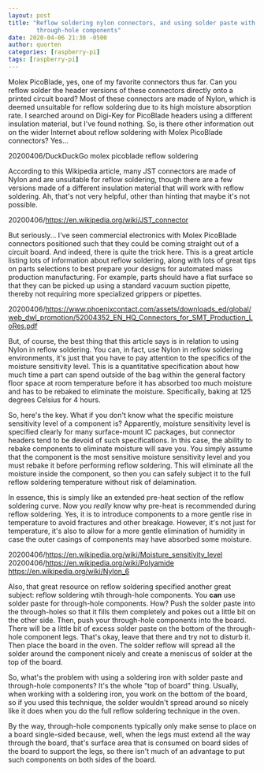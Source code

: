 ```yaml
---
layout: post
title: "Reflow soldering nylon connectors, and using solder paste with
        through-hole components"
date: 2020-04-06 21:30 -0500
author: quorten
categories: [raspberry-pi]
tags: [raspberry-pi]
---
```


Molex PicoBlade, yes, one of my favorite connectors thus far.  Can you
reflow solder the header versions of these connectors directly onto a
printed circuit board?  Most of these connectors are made of Nylon,
which is deemed unsuitable for reflow soldering due to its high
moisture absorption rate.  I searched around on Digi-Key for PicoBlade
headers using a different insulation material, but I've found nothing.
So, is there other information out on the wider Internet about reflow
soldering with Molex PicoBlade connectors?  Yes...

20200406/DuckDuckGo molex picoblade reflow soldering

According to this Wikipedia article, many JST connectors are made of
Nylon and are unsuitable for reflow soldering, though there are a few
versions made of a different insulation material that will work with
reflow soldering.  Ah, that's not very helpful, other than hinting
that maybe it's not possible.

20200406/https://en.wikipedia.org/wiki/JST_connector

<!-- more -->

But seriously... I've seen commercial electronics with Molex PicoBlade
connectors positioned such that they could be coming straight out of a
circuit board.  And indeed, there is quite the trick here.  This is a
great article listing lots of information about reflow soldering,
along with lots of great tips on parts selections to best prepare your
designs for automated mass production manufacturing.  For example,
parts should have a flat surface so that they can be picked up using a
standard vacuum suction pipette, thereby not requiring more
specialized grippers or pipettes.

20200406/https://www.phoenixcontact.com/assets/downloads_ed/global/web_dwl_promotion/52004352_EN_HQ_Connectors_for_SMT_Production_LoRes.pdf

But, of course, the best thing that this article says is in relation
to using Nylon in reflow soldering.  You can, in fact, use Nylon in
reflow soldering environments, it's just that you have to pay
attention to the specifics of the moisture sensitivity level.  This is
a quantitative specification about how much time a part can spend
outside of the bag within the general factory floor space at room
temperature before it has absorbed too much moisture and has to be
rebaked to eliminate the moisture.  Specifically, baking at 125
degrees Celsius for 4 hours.

So, here's the key.  What if you don't know what the specific moisture
sensitivity level of a component is?  Apparently, moisture sensitivity
level is specified clearly for many surface-mount IC packages, but
connector headers tend to be devoid of such specifications.  In this
case, the ability to rebake components to eliminate moisture will save
you.  You simply assume that the component is the most sensitive
moisture sensitivity level and you must rebake it before performing
reflow soldering.  This will eliminate all the moisture inside the
component, so then you can safely subject it to the full reflow
soldering temperature without risk of delamination.

In essence, this is simply like an extended pre-heat section of the
reflow soldering curve.  Now you _really_ know why pre-heat is
recommended during reflow soldering.  Yes, it is to introduce
components to a more gentle rise in temperature to avoid fractures and
other breakage.  However, it's not just for temperature, it's also to
allow for a more gentle elimination of humidity in case the outer
casings of components may have absorbed some moisture.

20200406/https://en.wikipedia.org/wiki/Moisture_sensitivity_level  
20200406/https://en.wikipedia.org/wiki/Polyamide  
https://en.wikipedia.org/wiki/Nylon_6

Also, that great resource on reflow soldering specified another great
subject: reflow soldering wtih through-hole components.  You **can**
use solder paste for through-hole components.  How?  Push the solder
paste into the through-holes so that it fills them completely and
pokes out a little bit on the other side.  Then, push your
through-hole components into the board.  There will be a little bit of
excess solder paste on the bottom of the through-hole component legs.
That's okay, leave that there and try not to disturb it.  Then place
the board in the oven.  The solder reflow will spread all the solder
around the component nicely and create a meniscus of solder at the top
of the board.

So, what's the problem with using a soldering iron with solder paste
and through-hole components?  It's the whole "top of board" thing.
Usually, when working with a soldering iron, you work on the bottom of
the board, so if you used this technique, the solder wouldn't spread
around so nicely like it does when you do the full reflow soldering
technique in the oven.

By the way, through-hole components typically only make sense to place
on a board single-sided because, well, when the legs must extend all
the way through the board, that's surface area that is consumed on
board sides of the board to support the legs, so there isn't much of
an advantage to put such components on both sides of the board.
